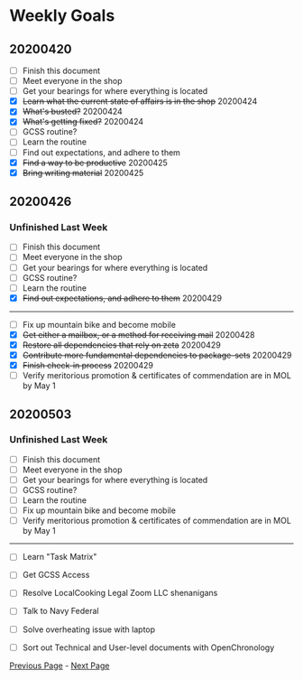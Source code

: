Weekly Goals
============

20200420
--------

- [ ] Finish this document
- [ ] Meet everyone in the shop
- [ ] Get your bearings for where everything is located
- [x] ~~Learn what the current state of affairs is in the shop~~ 20200424
- [x] ~~What's busted?~~ 20200424
- [x] ~~What's getting fixed?~~ 20200424
- [ ] GCSS routine?
- [ ] Learn the routine
- [ ] Find out expectations, and adhere to them
- [x] ~~Find a way to be productive~~ 20200425
- [x] ~~Bring writing material~~ 20200425

20200426
--------

### Unfinished Last Week

- [ ] Finish this document
- [ ] Meet everyone in the shop
- [ ] Get your bearings for where everything is located
- [ ] GCSS routine?
- [ ] Learn the routine
- [x] ~~Find out expectations, and adhere to them~~ 20200429

---------------

- [ ] Fix up mountain bike and become mobile
- [x] ~~Get either a mailbox, or a method for receiving mail~~ 20200428
- [x] ~~Restore all dependencies that rely on zeta~~ 20200429
- [x] ~~Contribute more fundamental dependencies to package-sets~~ 20200429
- [x] ~~Finish check-in process~~ 20200429
- [ ] Verify meritorious promotion & certificates of commendation are in MOL by May 1

20200503
--------

### Unfinished Last Week

- [ ] Finish this document
- [ ] Meet everyone in the shop
- [ ] Get your bearings for where everything is located
- [ ] GCSS routine?
- [ ] Learn the routine
- [ ] Fix up mountain bike and become mobile
- [ ] Verify meritorious promotion & certificates of commendation are in MOL by May 1

---------------

- [ ] Learn "Task Matrix"
- [ ] Get GCSS Access
- [ ] Resolve LocalCooking Legal Zoom LLC shenanigans
- [ ] Talk to Navy Federal
- [ ] Solve overheating issue with laptop
- [ ] Sort out Technical and User-level documents with OpenChronology



[Previous Page](./analysis.md) - [Next Page](./monthlygoals.md)
